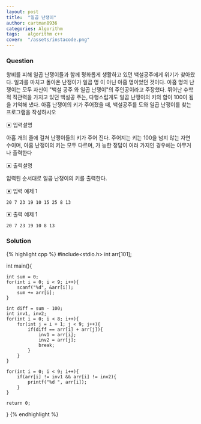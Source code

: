 ```yaml
---
layout: post
title:  "일곱 난쟁이"
author: cartman8936
categories: Algorithm
tags:	algorithm c++
cover:  "/assets/instacode.png"
---
```


### Question
왕비를 피해 일곱 난쟁이들과 함께 평화롭게 생활하고 있던 백설공주에게 위기가 찾아왔 다. 일과를 마치고 돌아온 난쟁이가 일곱 명 이 아닌 아홉 명이었던 것이다. 아홉 명의 난쟁이는 모두 자신이 "백설 공주 와 일곱 난쟁이"의 주인공이라고 주장했다. 뛰어난 수학적 직관력을 가지고 있던 백설공 주는, 다행스럽게도 일곱 난쟁이의 키의 합이 100이 됨을 기억해 냈다. 아홉 난쟁이의 키가 주어졌을 때, 백설공주를 도와 일곱 난쟁이를 찾는 프로그램을 작성하시오

▣ 입력설명 

아홉 개의 줄에 걸쳐 난쟁이들의 키가 주어 진다. 주어지는 키는 100을 넘지 않는 자연 수이며, 아홉 난쟁이의 키는 모두 다르며, 가 능한 정답이 여러 가지인 경우에는 아무거나 출력한다

▣ 출력설명 

입력된 순서대로 일곱 난쟁이의 키를 출력한다.

▣ 입력 예제 1
```
20 7 23 19 10 15 25 8 13

```

▣ 출력 예제 1
```
20 7 23 19 10 8 13

```

### Solution

{% highlight cpp %}
#include<stdio.h>
int arr[101];

int main(){

	int sum = 0;
	for(int i = 0; i < 9; i++){
		scanf("%d", &arr[i]);
		sum += arr[i];
	}
	
	int diff = sum - 100;
	int inv1, inv2;
	for(int i = 0; i < 8; i++){
		for(int j = i + 1; j < 9; j++){
			if(diff == arr[i] + arr[j]){
				inv1 = arr[i];
				inv2 = arr[j];
				break;
			}
		}
	}
	
	for(int i = 0; i < 9; i++){
		if(arr[i] != inv1 && arr[i] != inv2){
			printf("%d ", arr[i]);
		}
	}
		
	return 0;
}
{% endhighlight %}


